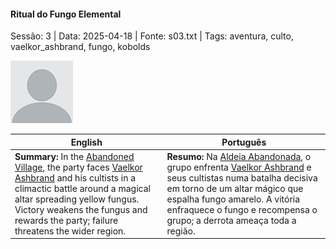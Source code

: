 
#### Ritual do Fungo Elemental

Sessão: 3 | Data: 2025-04-18 | Fonte: s03.txt | Tags: aventura, culto, vaelkor_ashbrand, fungo, kobolds

![Ritual do Fungo Elemental](blank.png)

| English | Português |
|---------|-----------|
| **Summary:** In the [Abandoned Village](aldeia_abandonada.md), the party faces [Vaelkor Ashbrand](vaelkor_ashbrand.md) and his cultists in a climactic battle around a magical altar spreading yellow fungus. Victory weakens the fungus and rewards the party; failure threatens the wider region. | **Resumo:** Na [Aldeia Abandonada](aldeia_abandonada.md), o grupo enfrenta [Vaelkor Ashbrand](vaelkor_ashbrand.md) e seus cultistas numa batalha decisiva em torno de um altar mágico que espalha fungo amarelo. A vitória enfraquece o fungo e recompensa o grupo; a derrota ameaça toda a região. |


























